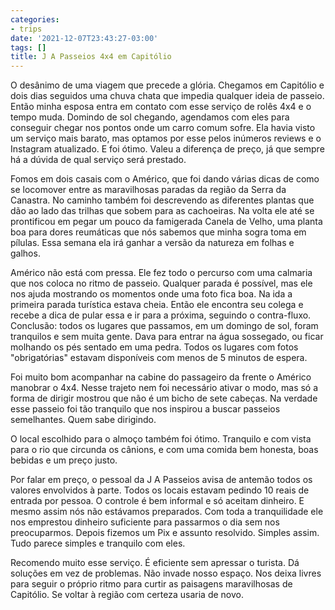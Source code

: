 ```yaml
---
categories:
- trips
date: '2021-12-07T23:43:27-03:00'
tags: []
title: J A Passeios 4x4 em Capitólio
---
```


O desânimo de uma viagem que precede a glória. Chegamos em Capitólio e dois dias seguidos uma chuva chata que impedia qualquer ideia de passeio. Então minha esposa entra em contato com esse serviço de rolês 4x4 e o tempo muda. Domindo de sol chegando, agendamos com eles para conseguir chegar nos pontos onde um carro comum sofre. Ela havia visto um serviço mais barato, mas optamos por esse pelos inúmeros reviews e o Instagram atualizado. E foi ótimo. Valeu a diferença de preço, já que sempre há a dúvida de qual serviço será prestado.

Fomos em dois casais com o Américo, que foi dando várias dicas de como se locomover entre as maravilhosas paradas da região da Serra da Canastra. No caminho também foi descrevendo as diferentes plantas que dão ao lado das trilhas que sobem para as cachoeiras. Na volta ele até se prontificou em pegar um pouco da famigerada Canela de Velho, uma planta boa para dores reumáticas que nós sabemos que minha sogra toma em pílulas. Essa semana ela irá ganhar a versão da natureza em folhas e galhos.

Américo não está com pressa. Ele fez todo o percurso com uma calmaria que nos coloca no ritmo de passeio. Qualquer parada é possível, mas ele nos ajuda mostrando os momentos onde uma foto fica boa. Na ida a primeira parada turística estava cheia. Então ele encontra seu colega e recebe a dica de pular essa e ir para a próxima, seguindo o contra-fluxo. Conclusão: todos os lugares que passamos, em um domingo de sol, foram tranquilos e sem muita gente. Dava para entrar na água sossegado, ou ficar molhando os pés sentado em uma pedra. Todos os lugares com fotos "obrigatórias" estavam disponíveis com menos de 5 minutos de espera.

Foi muito bom acompanhar na cabine do passageiro da frente o Américo manobrar o 4x4. Nesse trajeto nem foi necessário ativar o modo, mas só a forma de dirigir mostrou que não é um bicho de sete cabeças. Na verdade esse passeio foi tão tranquilo que nos inspirou a buscar passeios semelhantes. Quem sabe dirigindo.

O local escolhido para o almoço também foi ótimo. Tranquilo e com vista para o rio que circunda os cânions, e com uma comida bem honesta, boas bebidas e um preço justo.

Por falar em preço, o pessoal da J A Passeios avisa de antemão todos os valores envolvidos à parte. Todos os locais estavam pedindo 10 reais de entrada por pessoa. O controle é bem informal e só aceitam dinheiro. E mesmo assim nós não estávamos preparados. Com toda a tranquilidade ele nos emprestou dinheiro suficiente para passarmos o dia sem nos preocuparmos. Depois fizemos um Pix e assunto resolvido. Simples assim. Tudo parece simples e tranquilo com eles.

Recomendo muito esse serviço. É eficiente sem apressar o turista. Dá soluções em vez de problemas. Não invade nosso espaço. Nos deixa livres para seguir o próprio ritmo para curtir as paisagens maravilhosas de Capitólio. Se voltar à região com certeza usaria de novo.